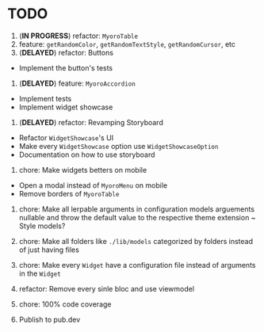 # TODO

1. (**IN PROGRESS**) refactor: `MyoroTable`
1. feature: `getRandomColor`, `getRandomTextStyle`, `getRandomCursor`, etc
1. (**DELAYED**) refactor: Buttons

- Implement the button's tests

1. (**DELAYED**) feature: `MyoroAccordion`

- Implement tests
- Implement widget showcase

1. (**DELAYED**) refactor: Revamping Storyboard

- Refactor `WidgetShowcase`'s UI
- Make every `WidgetShowcase` option use `WidgetShowcaseOption`
- Documentation on how to use storyboard

1. chore: Make widgets betters on mobile

- Open a modal instead of `MyoroMenu` on mobile
- Remove borders of `MyoroTable`

1. chore: Make all lerpable arguments in configuration models arguements nullable and throw the default value to the respective theme extension ~ Style models?
1. chore: Make all folders like `./lib/models` categorized by folders instead of just having files
1. chore: Make every `Widget` have a configuration file instead of arguments in the `Widget`

1. refactor: Remove every sinle bloc and use viewmodel
1. chore: 100% code coverage
1. Publish to pub.dev
